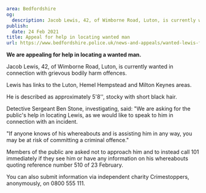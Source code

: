```yaml
area: Bedfordshire
og:
  description: Jacob Lewis, 42, of Wimborne Road, Luton, is currently wanted in connection with grievous bodily harm offences.
publish:
  date: 24 Feb 2021
title: Appeal for help in locating wanted man
url: https://www.bedfordshire.police.uk/news-and-appeals/wanted-lewis-feb21
```

**We are appealing for help in locating a wanted man.**

Jacob Lewis, 42, of Wimborne Road, Luton, is currently wanted in connection with grievous bodily harm offences.

Lewis has links to the Luton, Hemel Hempstead and Milton Keynes areas.

He is described as approximately 5'8'', stocky with short black hair.

Detective Sergeant Ben Stone, investigating, said: "We are asking for the public's help in locating Lewis, as we would like to speak to him in connection with an incident.

"If anyone knows of his whereabouts and is assisting him in any way, you may be at risk of committing a criminal offence."

Members of the public are asked not to approach him and to instead call 101 immediately if they see him or have any information on his whereabouts quoting reference number 510 of 23 February.

You can also submit information via independent charity Crimestoppers, anonymously, on 0800 555 111.
